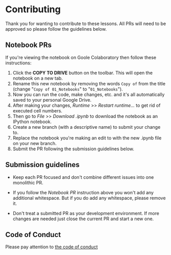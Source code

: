# Contributing
Thank you for wanting to contribute to these lessons. All PRs will need to be approved so please follow the guidelines below.

## Notebook PRs
If you're viewing the notebook on Goole Colaboratory then follow these instructions:
1. Click the **COPY TO DRIVE** button on the toolbar. This will open the notebook on a new tab.
2. Rename this new notebook by removing the words `Copy of` from the title (change "`Copy of 01_Notebooks`" to "`01_Notebooks`").
3. Now you can run the code, make changes, etc. and it's all automatically saved to your personal Google Drive.
4. After making your changes, *Runtime* >> *Restart runtime...* to get rid of executed cell numbers.
5. Then go to *File* >> *Download .ipynb* to download the notebook as an IPython notebook.
6. Create a new branch (with a descriptive name) to submit your change to.
7. Replace the notebook you're making an edit to with the new .ipynb file on your new branch.
8. Submit the PR following the submission guidelines below.

## Submission guidelines
- Keep each PR focused and don't combine different issues into one monolithic PR.

- If you follow the *Notebook PR* instruction above you won't add any additional whitespace. But if you do add any whitespace, please remove it.

- Don't treat a submitted PR as your development environment. If more changes are needed just close the current PR and start a new one.

## Code of Conduct

Please pay attention to [the code of conduct](CODE_OF_CONDUCT.md)
